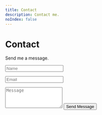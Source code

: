 ```yaml
---
title: Contact
description: Contact me.
noIndex: false
---
```

# Contact

Send me a message. 

<form   
  name="contact"   
  method="POST"   
  data-netlify="true"   
  netlify-honeypot="bot-field"
  action="/thank-you"  
  class="form-sleek"  
>  
  <!-- Hidden honeypot field for spam protection -->  
  <input type="hidden" name="bot-field" />  
    
  <!-- Hidden form name field (required for Netlify) -->  
  <input type="hidden" name="form-name" value="contact" />  
    
  <input   
    type="text"   
    id="name"   
    name="name"   
    required   
    class="w-full"   
    placeholder="Name"  
  />  
    
  <input   
    type="email"   
    id="email"   
    name="email"   
    required   
    class="w-full"   
    placeholder="Email"  
  />  
    
  <textarea   
    id="message"   
    name="message"   
    rows="4"   
    required   
    class="w-full"   
    placeholder="Message"  
  ></textarea>  
    
  <button type="submit" class="btn btn-primary w-full">  
    Send Message  
  </button>  
</form>

